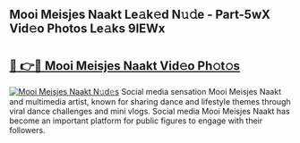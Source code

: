 ## Mooi Meisjes Naakt Le𝚊k𝚎d N𝚞𝚍e - Part-5wX Vid𝚎o Photos Le𝚊ks 9IEWx

# <h2><a href="http://fb7dx7w.evod.top/?m=Mooi+Meisjes+Naakt">🔗 👉🔴 Mooi Meisjes Naakt Vid𝚎o Ph𝚘t𝚘s</a></h2>

[![Mooi Meisjes Naakt N𝚞d𝚎s](https://i.imgur.com/8V9OHl7.gif)](http://fb7dx7w.evod.top/?m=Mooi+Meisjes+Naakt)
Social media sensation Mooi Meisjes Naakt and multimedia artist, known for sharing dance and lifestyle themes through viral dance challenges and mini vlogs. Social media Mooi Meisjes Naakt has become an important platform for public figures to engage with their followers. 
